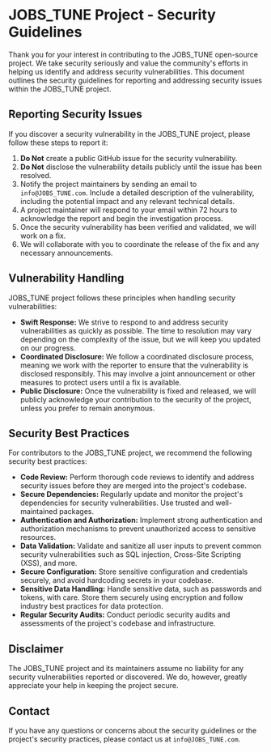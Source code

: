 # JOBS_TUNE Project - Security Guidelines

Thank you for your interest in contributing to the JOBS_TUNE open-source project. We take security seriously and value the community's efforts in helping us identify and address security vulnerabilities. This document outlines the security guidelines for reporting and addressing security issues within the JOBS_TUNE project.

## Reporting Security Issues

If you discover a security vulnerability in the JOBS_TUNE project, please follow these steps to report it:

1. **Do Not** create a public GitHub issue for the security vulnerability.
2. **Do Not** disclose the vulnerability details publicly until the issue has been resolved.
3. Notify the project maintainers by sending an email to `info@JOBS_TUNE.com`. Include a detailed description of the vulnerability, including the potential impact and any relevant technical details.
4. A project maintainer will respond to your email within 72 hours to acknowledge the report and begin the investigation process.
5. Once the security vulnerability has been verified and validated, we will work on a fix.
6. We will collaborate with you to coordinate the release of the fix and any necessary announcements.

## Vulnerability Handling

JOBS_TUNE project follows these principles when handling security vulnerabilities:

- **Swift Response:** We strive to respond to and address security vulnerabilities as quickly as possible. The time to resolution may vary depending on the complexity of the issue, but we will keep you updated on our progress.
- **Coordinated Disclosure:** We follow a coordinated disclosure process, meaning we work with the reporter to ensure that the vulnerability is disclosed responsibly. This may involve a joint announcement or other measures to protect users until a fix is available.
- **Public Disclosure:** Once the vulnerability is fixed and released, we will publicly acknowledge your contribution to the security of the project, unless you prefer to remain anonymous.

## Security Best Practices

For contributors to the JOBS_TUNE project, we recommend the following security best practices:

- **Code Review:** Perform thorough code reviews to identify and address security issues before they are merged into the project's codebase.
- **Secure Dependencies:** Regularly update and monitor the project's dependencies for security vulnerabilities. Use trusted and well-maintained packages.
- **Authentication and Authorization:** Implement strong authentication and authorization mechanisms to prevent unauthorized access to sensitive resources.
- **Data Validation:** Validate and sanitize all user inputs to prevent common security vulnerabilities such as SQL injection, Cross-Site Scripting (XSS), and more.
- **Secure Configuration:** Store sensitive configuration and credentials securely, and avoid hardcoding secrets in your codebase.
- **Sensitive Data Handling:** Handle sensitive data, such as passwords and tokens, with care. Store them securely using encryption and follow industry best practices for data protection.
- **Regular Security Audits:** Conduct periodic security audits and assessments of the project's codebase and infrastructure.

## Disclaimer

The JOBS_TUNE project and its maintainers assume no liability for any security vulnerabilities reported or discovered. We do, however, greatly appreciate your help in keeping the project secure.

## Contact

If you have any questions or concerns about the security guidelines or the project's security practices, please contact us at `info@JOBS_TUNE.com`.
